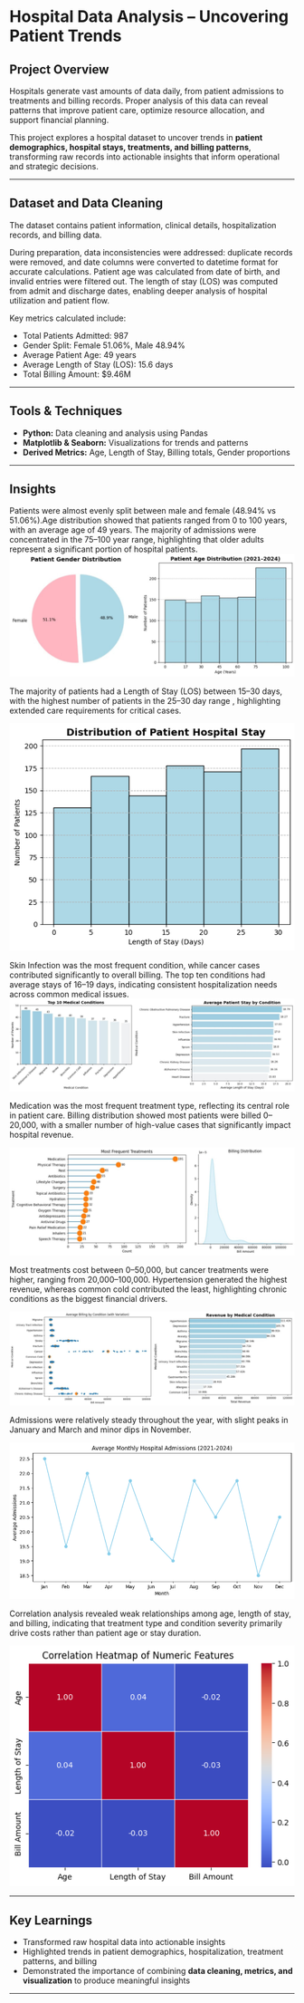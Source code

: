 # Hospital Data Analysis – Uncovering Patient Trends

## Project Overview

Hospitals generate vast amounts of data daily, from patient admissions to treatments and billing records. Proper analysis of this data can reveal patterns that improve patient care, optimize resource allocation, and support financial planning.

This project explores a hospital dataset to uncover trends in **patient demographics, hospital stays, treatments, and billing patterns**, transforming raw records into actionable insights that inform operational and strategic decisions.

---

## Dataset and Data Cleaning

The dataset contains patient information, clinical details, hospitalization records, and billing data.  

During preparation, data inconsistencies were addressed: duplicate records were removed, and date columns were converted to datetime format for accurate calculations. Patient age was calculated from date of birth, and invalid entries were filtered out. The length of stay (LOS) was computed from admit and discharge dates, enabling deeper analysis of hospital utilization and patient flow.

Key metrics calculated include:

* Total Patients Admitted: 987  
* Gender Split: Female 51.06%, Male 48.94%  
* Average Patient Age: 49 years  
* Average Length of Stay (LOS): 15.6 days  
* Total Billing Amount: $9.46M  

---

## Tools & Techniques

* **Python:** Data cleaning and analysis using Pandas  
* **Matplotlib & Seaborn:** Visualizations for trends and patterns  
* **Derived Metrics:** Age, Length of Stay, Billing totals, Gender proportions  

---

## Insights

Patients were almost evenly split between male and female (48.94% vs 51.06%).Age distribution showed that patients ranged from 0 to 100 years, with an average age of 49 years. The majority of admissions were concentrated in the 75–100 year range, highlighting that older adults represent a significant portion of hospital patients.
![Patient Demographics](screenshots/patient_demographics.jpg)  

The majority of patients had a Length of Stay (LOS) between 15–30 days, with the highest number of patients in the 25–30 day range , highlighting extended care requirements for critical cases.

![Length of Stay](screenshots/length_of_stay.png)  

Skin Infection was the most frequent condition, while cancer cases contributed significantly to overall billing. The top ten conditions had average stays of 16–19 days, indicating consistent hospitalization needs across common medical issues.
![Top Medical Conditions](screenshots/condition_distribution.jpg)  

Medication was the most frequent treatment type, reflecting its central role in patient care. Billing distribution showed most patients were billed 0–20,000, with a smaller number of high-value cases that significantly impact hospital revenue.

![Treatment Patterns](screenshots/treatment_patterns.jpg)  


Most treatments cost between 0–50,000, but cancer treatments were higher, ranging from 20,000–100,000. Hypertension generated the highest revenue, whereas common cold contributed the least, highlighting chronic conditions as the biggest financial drivers.

![Billing Insights](screenshots/billing_insights.jpg)  


Admissions were relatively steady throughout the year, with slight peaks in January and March and minor dips in November.

![Admissions Over Time](screenshots/admissions_over_time.png)

Correlation analysis revealed weak relationships among age, length of stay, and billing, indicating that treatment type and condition severity primarily drive costs rather than patient age or stay duration.

![Correlation Analysis](screenshots/correlation_analysis.png) 

---


## Key Learnings

* Transformed raw hospital data into actionable insights  
* Highlighted trends in patient demographics, hospitalization, treatment patterns, and billing  
* Demonstrated the importance of combining **data cleaning, metrics, and visualization** to produce meaningful insights  

---


